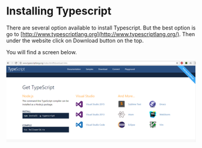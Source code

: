 # Installing Typescript

There are several option available to install Typescript. But the best option is go to [http://www.typescriptlang.org](http://www.typescriptlang.org/). Then under the website click on Download button on the top.

You will find a screen below.

 ![Typescript](InstallationandGettingStarted/download.PNG)
